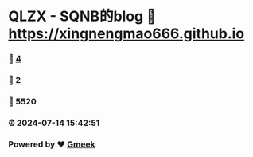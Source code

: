 # QLZX - SQNB的blog :link: https://xingnengmao666.github.io 
### :page_facing_up: [4](https://xingnengmao666.github.io/tag.html) 
### :speech_balloon: 2 
### :hibiscus: 5520 
### :alarm_clock: 2024-07-14 15:42:51 
### Powered by :heart: [Gmeek](https://github.com/Meekdai/Gmeek)
